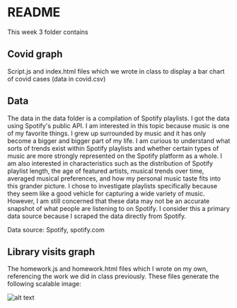 # README

This week 3 folder contains 

## Covid graph

Script.js and index.html files which we wrote in class to display a bar chart of covid cases (data in covid.csv)

## Data

The data in the data folder is a compilation of Spotify playlists. I got the data using Spotify's public API. I am interested in this topic because music is one of my favorite things. I grew up surrounded by music and it has only become a bigger and bigger part of my life. I am curious to understand what sorts of trends exist within Spotify playlists and whether certain types of music are more strongly represented on the Spotify platform as a whole. I am also interested in characteristics such as the distribution of Spotify playlist length, the age of featured artists, musical trends over time, averaged musical preferences, and how my personal music taste fits into this grander picture. I chose to investigate playlists specifically because they seem like a good vehicle for capturing a wide variety of music. However, I am still concerned that these data may not be an accurate snapshot of what people are listening to on Spotify. I consider this a primary data source because I scraped the data directly from Spotify. 

Data source: Spotify, spotify.com 

## Library visits graph

The homework.js and homework.html files which I wrote on my own, referencing the work we did in class previously. These files generate the following scalable image: 

![alt text](http://url/to/homework_graph.png)